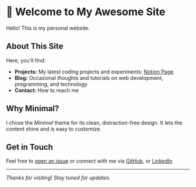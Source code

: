 # 👋 Welcome to My Awesome Site

Hello! This is my personal website.
## About This Site

Here, you'll find:
- **Projects:** My latest coding projects and experiments: [Notion Page](https://fantasy-polyanthus-f0e.notion.site/Projects-Tasks-120516fda5438087a49fedac3b6c3083)
- **Blog:** Occasional thoughts and tutorials on web development, programming, and technology
- **Contact:** How to reach me

## Why Minimal?

I chose the *Minimal* theme for its clean, distraction-free design. It lets the content shine and is easy to customize.

## Get in Touch

Feel free to [open an issue](https://github.com/YOUR-USERNAME/YOUR-REPO/issues) or connect with me via [GitHub](https://github.com/Alltairas), or [LinkedIn](https://fr.linkedin.com/in/aras-selahiye-667079134)

---

*Thanks for visiting! Stay tuned for updates.*
